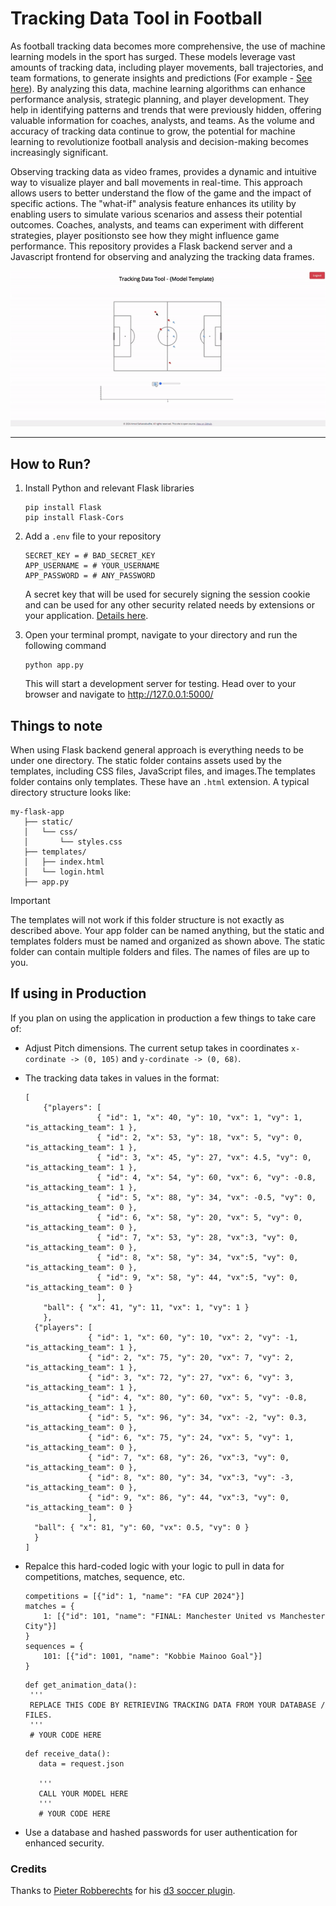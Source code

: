 # Tracking Data Tool in Football

As football tracking data becomes more comprehensive, the use of machine learning models in the sport has surged. These models leverage vast amounts of tracking data, including player movements, ball trajectories, and team formations, to generate insights and predictions (For example - [See here](https://github.com/USSoccerFederation/ussf_ssac_23_soccer_gnn)). By analyzing this data, machine learning algorithms can enhance performance analysis, strategic planning, and player development. They help in identifying patterns and trends that were previously hidden, offering valuable information for coaches, analysts, and teams. As the volume and accuracy of tracking data continue to grow, the potential for machine learning to revolutionize football analysis and decision-making becomes increasingly significant.

Observing tracking data as video frames, provides a dynamic and intuitive way to visualize player and ball movements in real-time. This approach allows users to better understand the flow of the game and the impact of specific actions. The "what-if" analysis feature enhances its utility by enabling users to simulate various scenarios and assess their potential outcomes. Coaches, analysts, and teams can experiment with different strategies, player positionsto see how they might influence game performance. This repository provides a Flask backend server and a Javascript frontend for observing and analyzing the tracking data frames.


<p align="center">
  <img src="https://github.com/razor3598/football-tracking-data-tool/blob/main/example/clip.gif" alt="Example GIF">
</p>

---
## How to Run?
1. Install Python and relevant Flask libraries
   ```
   pip install Flask
   pip install Flask-Cors
   ```
2. Add a  ```.env``` file to your repository
   ```
   SECRET_KEY = # BAD_SECRET_KEY
   APP_USERNAME = # YOUR_USERNAME
   APP_PASSWORD = # ANY_PASSWORD
   ```
   A secret key that will be used for securely signing the session cookie and can be used for any other security related needs by extensions or your application. [Details here](https://flask.palletsprojects.com/en/2.3.x/config/#SECRET_KEY).

3. Open your terminal prompt, navigate to your directory and run the following command
   ```
   python app.py
   ```
   This will start a development server for testing. Head over to your browser and navigate to http://127.0.0.1:5000/

## Things to note
When using Flask backend general approach is everything needs to be under one directory. The static folder contains assets used by the templates, including CSS files, JavaScript files, and images.The templates folder contains only templates. These have an ```.html``` extension. A typical directory structure looks like:
```
my-flask-app
   ├── static/
   │   └── css/
   │       └── styles.css
   ├── templates/
   │   ├── index.html
   │   └── login.html
   ├── app.py
```

> [!IMPORTANT]  
> The templates will not work if this folder structure is not exactly as described above. Your app folder can be named anything, but the static and templates folders must be named and organized as shown above. The static folder can contain multiple folders and files. The names of files are up to you.

## If using in Production
If you plan on using the application in production a few things to take care of:
* Adjust Pitch dimensions. The current setup takes in coordinates ```x-cordinate -> (0, 105)``` and ```y-cordinate -> (0, 68)```.
* The tracking data takes in values in the format:
  ```
  [
      {"players": [
                  { "id": 1, "x": 40, "y": 10, "vx": 1, "vy": 1, "is_attacking_team": 1 }, 
                  { "id": 2, "x": 53, "y": 18, "vx": 5, "vy": 0, "is_attacking_team": 1 },
                  { "id": 3, "x": 45, "y": 27, "vx": 4.5, "vy": 0, "is_attacking_team": 1 }, 
                  { "id": 4, "x": 54, "y": 60, "vx": 6, "vy": -0.8, "is_attacking_team": 1 },
                  { "id": 5, "x": 88, "y": 34, "vx": -0.5, "vy": 0, "is_attacking_team": 0 },
                  { "id": 6, "x": 58, "y": 20, "vx": 5, "vy": 0, "is_attacking_team": 0 },
                  { "id": 7, "x": 53, "y": 28, "vx":3, "vy": 0, "is_attacking_team": 0 },
                  { "id": 8, "x": 58, "y": 34, "vx":5, "vy": 0, "is_attacking_team": 0 },
                  { "id": 9, "x": 58, "y": 44, "vx":5, "vy": 0, "is_attacking_team": 0 }
                  ], 
      "ball": { "x": 41, "y": 11, "vx": 1, "vy": 1 } 
      },
    {"players": [
                { "id": 1, "x": 60, "y": 10, "vx": 2, "vy": -1, "is_attacking_team": 1 }, 
                { "id": 2, "x": 75, "y": 20, "vx": 7, "vy": 2, "is_attacking_team": 1 },
                { "id": 3, "x": 72, "y": 27, "vx": 6, "vy": 3, "is_attacking_team": 1 }, 
                { "id": 4, "x": 80, "y": 60, "vx": 5, "vy": -0.8, "is_attacking_team": 1 },
                { "id": 5, "x": 96, "y": 34, "vx": -2, "vy": 0.3, "is_attacking_team": 0 },
                { "id": 6, "x": 75, "y": 24, "vx": 5, "vy": 1, "is_attacking_team": 0 },
                { "id": 7, "x": 68, "y": 26, "vx":3, "vy": 0, "is_attacking_team": 0 },
                { "id": 8, "x": 80, "y": 34, "vx":3, "vy": -3, "is_attacking_team": 0 },
                { "id": 9, "x": 86, "y": 44, "vx":3, "vy": 0, "is_attacking_team": 0 }
                ], 
    "ball": { "x": 81, "y": 60, "vx": 0.5, "vy": 0 } 
    }
  ]
  ```
 * Repalce this hard-coded logic with your logic to pull in data for competitions, matches, sequence, etc.
   ```
   competitions = [{"id": 1, "name": "FA CUP 2024"}]
   matches = {
       1: [{"id": 101, "name": "FINAL: Manchester United vs Manchester City"}]
   }
   sequences = {
       101: [{"id": 1001, "name": "Kobbie Mainoo Goal"}]
   }
   ```
   
   ```
   def get_animation_data():
    '''
    REPLACE THIS CODE BY RETRIEVING TRACKING DATA FROM YOUR DATABASE / FILES.
    '''
    # YOUR CODE HERE
   
   ```

   ```
   def receive_data():
      data = request.json
  
      '''
      CALL YOUR MODEL HERE
      '''
      # YOUR CODE HERE
   ```
* Use a database and hashed passwords for user authentication for enhanced security.

### Credits
Thanks to [Pieter Robberechts](https://twitter.com/p_robberechts) for his [d3 soccer plugin](https://github.com/probberechts/d3-soccer). 
   
